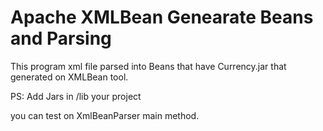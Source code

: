 # Apache XMLBean Genearate Beans and Parsing

This program xml file parsed into  Beans that have Currency.jar that generated on XMLBean tool.

PS: Add Jars in /lib  your project

you can test  on XmlBeanParser main method.

